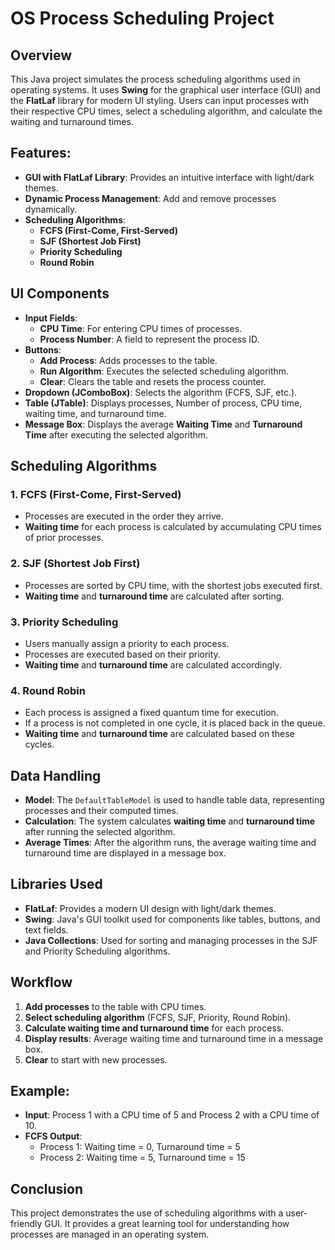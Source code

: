 # OS Process Scheduling Project 

## Overview
This Java project simulates the process scheduling algorithms used in operating systems. It uses **Swing** for the graphical user interface (GUI) and the **FlatLaf** library for modern UI styling. Users can input processes with their respective CPU times, select a scheduling algorithm, and calculate the waiting and turnaround times.

## Features:
- **GUI with FlatLaf Library**: Provides an intuitive interface with light/dark themes.
- **Dynamic Process Management**: Add and remove processes dynamically.
- **Scheduling Algorithms**: 
  - **FCFS (First-Come, First-Served)**
  - **SJF (Shortest Job First)**
  - **Priority Scheduling**
  - **Round Robin**

## UI Components
- **Input Fields**:
  - **CPU Time**: For entering CPU times of processes.
  - **Process Number**: A field to represent the process ID.
- **Buttons**:
  - **Add Process**: Adds processes to the table.
  - **Run Algorithm**: Executes the selected scheduling algorithm.
  - **Clear**: Clears the table and resets the process counter.
- **Dropdown (JComboBox)**: Selects the algorithm (FCFS, SJF, etc.).
- **Table (JTable)**: Displays processes, Number of process, CPU time, waiting time, and turnaround time.
- **Message Box**: Displays the average **Waiting Time** and **Turnaround Time** after executing the selected algorithm.

## Scheduling Algorithms
### 1. FCFS (First-Come, First-Served)
- Processes are executed in the order they arrive.
- **Waiting time** for each process is calculated by accumulating CPU times of prior processes.

### 2. SJF (Shortest Job First)
- Processes are sorted by CPU time, with the shortest jobs executed first.
- **Waiting time** and **turnaround time** are calculated after sorting.

### 3. Priority Scheduling
- Users manually assign a priority to each process.
- Processes are executed based on their priority.
- **Waiting time** and **turnaround time** are calculated accordingly.

### 4. Round Robin
- Each process is assigned a fixed quantum time for execution.
- If a process is not completed in one cycle, it is placed back in the queue.
- **Waiting time** and **turnaround time** are calculated based on these cycles.

## Data Handling
- **Model**: The `DefaultTableModel` is used to handle table data, representing processes and their computed times.
- **Calculation**: The system calculates **waiting time** and **turnaround time** after running the selected algorithm.
- **Average Times**: After the algorithm runs, the average waiting time and turnaround time are displayed in a message box.

## Libraries Used
- **FlatLaf**: Provides a modern UI design with light/dark themes.
- **Swing**: Java's GUI toolkit used for components like tables, buttons, and text fields.
- **Java Collections**: Used for sorting and managing processes in the SJF and Priority Scheduling algorithms.

## Workflow
1. **Add processes** to the table with CPU times.
2. **Select scheduling algorithm** (FCFS, SJF, Priority, Round Robin).
3. **Calculate waiting time and turnaround time** for each process.
4. **Display results**: Average waiting time and turnaround time in a message box.
5. **Clear** to start with new processes.

## Example:
- **Input**: Process 1 with a CPU time of 5 and Process 2 with a CPU time of 10.
- **FCFS Output**:
  - Process 1: Waiting time = 0, Turnaround time = 5
  - Process 2: Waiting time = 5, Turnaround time = 15

## Conclusion
This project demonstrates the use of scheduling algorithms with a user-friendly GUI. It provides a great learning tool for understanding how processes are managed in an operating system.



